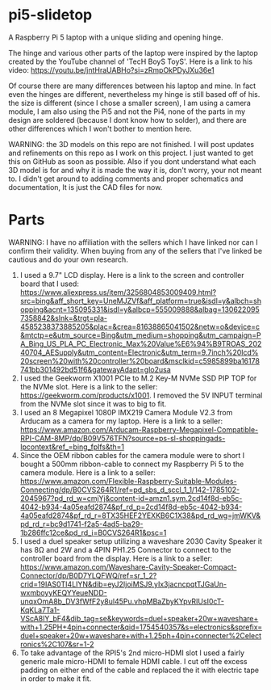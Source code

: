 # pi5-slidetop
A Raspberry Pi 5 laptop with a unique sliding and opening hinge. 

The hinge and various other parts of the laptop were inspired by the laptop created by the YouTube channel of 'TecH BoyS ToyS'. Here is a link to his video: https://youtu.be/jntHraUABHo?si=zRmpOkPDyJXu36e1




 Of course there are many differences between his laptop and mine. In fact even the hinges are different, nevertheless my hinge is still based off of his. the size is different (since I chose a smaller screen), I am using a camera module, I am also using the Pi5 and not the Pi4, none of the parts in my design are soldered (because I dont know how to solder), and there are other differences which I won't bother to mention here.


WARNING: the 3D models on this repo are not finished. I will post updates and refinements on this repo as I work on this project. I just wanted to get this on GitHub as soon as possible. Also if you dont understand what each 3D model is for and why it is made the way it is, don't worry, your  not meant to. I didn't get around to adding comments and proper schematics and documentation, It is just the CAD files for now.

# Parts

WARNING: I have no affiliation with the sellers which I have linked nor can I confirm their validity. When buying from any of the sellers that I've linked be cautious and do your own research. 

1. I used a 9.7" LCD display. Here is a link to the screen and controller board that I used: https://www.aliexpress.us/item/3256804853009409.html?src=bing&aff_short_key=UneMJZVf&aff_platform=true&isdl=y&albch=shopping&acnt=135095331&isdl=y&albcp=555009888&albag=1306220957358842&slnk=&trgt=pla-4585238373885205&plac=&crea=81638865041502&netw=o&device=c&mtctp=e&utm_source=Bing&utm_medium=shopping&utm_campaign=PA_Bing_US_PLA_PC_Electronic_Max%20Value%E6%94%B9TROAS_20240704_AESupply&utm_content=Electronic&utm_term=9.7inch%20lcd%20screen%20with%20controller%20board&msclkid=c5985899ba16178741bb301492bd51f6&gatewayAdapt=glo2usa
2. I used the Geekworm X1001 PCIe to M.2 Key-M NVMe SSD PIP TOP for the NVMe slot. Here is a link to the seller: https://geekworm.com/products/x1001. I removed the 5V INPUT terminal from the NVMe slot since it was to big to fit.
3. I used an 8 Megapixel 1080P IMX219 Camera Module V2.3 from Arducam as a camera for my laptop. Here is a link to a seller: https://www.amazon.com/Arducam-Raspberry-Megapixel-Compatible-RPI-CAM-8MP/dp/B09V576TFN?source=ps-sl-shoppingads-lpcontext&ref_=bing_fplfs&th=1
4. Since the OEM ribbon cables for the camera module were to short I bought a 500mm ribbon-cable to connect my Raspberry Pi 5 to the camera module. Here is a link to a seller: https://www.amazon.com/Flexible-Raspberry-Suitable-Modules-Connecting/dp/B0CVS264R1/ref=pd_sbs_d_sccl_1_1/142-1785102-2045967?pd_rd_w=cmjYj&content-id=amzn1.sym.2cd14f8d-eb5c-4042-b934-4a05eafd2874&pf_rd_p=2cd14f8d-eb5c-4042-b934-4a05eafd2874&pf_rd_r=8TX35HEF2YEXKB6C1X38&pd_rd_wg=jmWKV&pd_rd_r=bc9d1741-f2a5-4ad5-ba29-1b286ffc12ce&pd_rd_i=B0CVS264R1&psc=1
5. I used a duel speaker setup utilizing a waveshare 2030 Cavity Speaker it has 8Ω and 2W and a 4PIN PH1.25 Connector to connect to the controller board from the display. Here is a link to a seller: https://www.amazon.com/Waveshare-Cavity-Speaker-Compact-Connector/dp/B0D7YLQFWQ/ref=sr_1_2?crid=19IAS0TI4LIYN&dib=eyJ2IjoiMSJ9.yIx3jacncpqtTJGaUn-wxmboyyKEQYYeueNDD-unqxOmA8b_DV3fWfF2y8ul45Pu.vhpMBaZbyKYpvRIUsI0cT-KqKLa7Ta1-VScA8lY_bF4&dib_tag=se&keywords=duel+speaker+20w+waveshare+with+1.25PH+4pin+connecter&qid=1754540357&s=electronics&sprefix=duel+speaker+20w+waveshare+with+1.25ph+4pin+connecter%2Celectronics%2C107&sr=1-2
6. To take advantage of the RPI5's 2nd micro-HDMI slot I used a fairly generic male micro-HDMI to female HDMI cable. I cut off the excess padding on either end of the cable and replaced the it with electric tape in order to make it fit.
